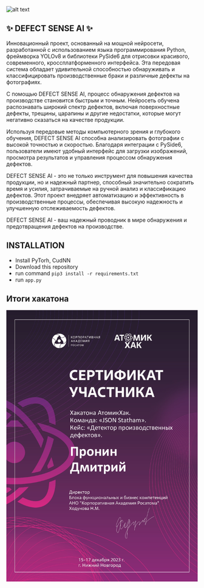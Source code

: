 ![alt text](https://github.com/DIMFLIX-OFFICIAL/Defect-Detection/blob/master/defect%20sense%20ai.png?raw=true)

## ✨ DEFECT SENSE AI ✨
Инновационный проект, основанный на мощной нейросети, разработанной с использованием языка программирования Python, фреймворка YOLOv8 и библиотеки PySide6 для отрисовки красивого, современного, кроссплатформенного интерфейса. Эта передовая система обладает удивительной способностью обнаруживать и классифицировать производственные браки и различные дефекты на фотографиях.

С помощью DEFECT SENSE AI, процесс обнаружения дефектов на производстве становится быстрым и точным. Нейросеть обучена распознавать широкий спектр дефектов, включая поверхностные дефекты, трещины, царапины и другие недостатки, которые могут негативно сказаться на качестве продукции.

Используя передовые методы компьютерного зрения и глубокого обучения, DEFECT SENSE AI способна анализировать фотографии с высокой точностью и скоростью. Благодаря интеграции с PySide6, пользователи имеют удобный интерфейс для загрузки изображений, просмотра результатов и управления процессом обнаружения дефектов.

DEFECT SENSE AI - это не только инструмент для повышения качества продукции, но и надежный партнер, способный значительно сократить время и усилия, затрачиваемые на ручной анализ и классификацию дефектов. Этот проект внедряет автоматизацию и эффективность в производственные процессы, обеспечивая высокую надежность и улучшенную отслеживаемость дефектов.

DEFECT SENSE AI - ваш надежный проводник в мире обнаружения и предотвращения дефектов на производстве.

## INSTALLATION
- Install PyTorh, CudNN
- Download this repository
- run command `pip3 install -r requirements.txt `
- run `app.py`

## Итоги хакатона
<img src="https://github.com/DIMFLIX-HACKATONS/DefectSenseAI/blob/d2bc727e5c71e28751cc90a1abe2470d87a10a6c/%D0%90%D1%82%D0%BE%D0%BC%D0%B8%D0%BA%20%D0%A5%D0%B0%D0%BA.png" alt=""/>
